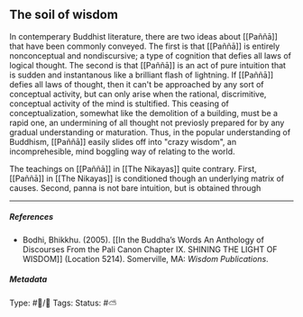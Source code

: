 ## The soil of wisdom  # 

In contemperary Buddhist literature, there are two ideas about [[Paññā]] that have been commonly conveyed. The first is that [[Paññā]] is entirely nonconceptual and nondiscursive; a type of cognition that defies all laws of logical thought. The second is that [[Paññā]] is an act of pure intuition that is sudden and instantanous like a brilliant flash of lightning. If [[Paññā]] defies all laws of thought, then it can't be approached by any sort of conceptual activity, but can only arise when the rational, discrimitive, conceptual activity of the mind is stultified. This ceasing of conceptualization, somewhat like the demolition of a building, must be a rapid one, an undermining of all thought not previosly prepared for by any gradual understanding or maturation. Thus, in the popular understanding of Buddhism, [[Paññā]] easily slides off into "crazy wisdom", an incomprehesible, mind boggling way of relating to the world.

The teachings on [[Paññā]] in [[The Nikayas]] quite contrary. First, [[Paññā]] in [[The Nikayas]]  is conditioned though an underlying matrix of causes. Second, panna is not bare intuition, but is obtained through 

___

##### References

- Bodhi, Bhikkhu. (2005). [[In the Buddha’s Words An Anthology of Discourses From the Pali Canon Chapter IX. SHINING THE LIGHT OF WISDOM]] (Location 5214). Somerville, MA: _Wisdom Publications_.

##### Metadata
Type: #🔵/🔵 
Tags: 
Status: #⛅️ 